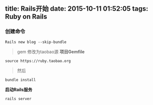 title: Rails开始
date: 2015-10-11 01:52:05
tags: Ruby on Rails
---

### 创建命令
    Rails new blog --skip-bundle

>gem 修改为taobao源
**项目Gemfile**
    
    source https://ruby.taobao.org
>然后 

    bundle install

**启动Rails服务**

    rails server
